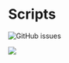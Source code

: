 # Scripts
<img alt="GitHub issues" src="https://img.shields.io/github/issues/N0edL/Scripts?color=blue&label=Issues&logoColor=blue&style=flat">



























![](https://komarev.com/ghpvc/?username=N0edL-github-username&style=flat)
